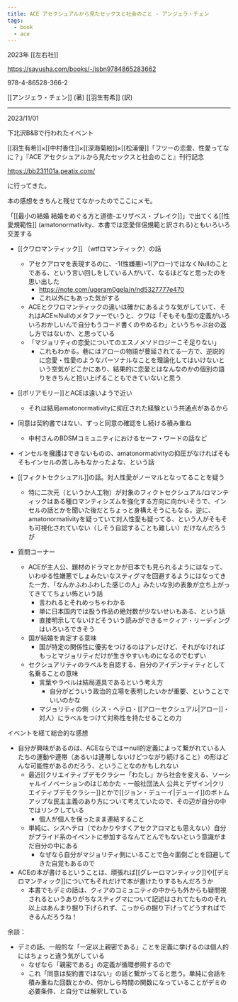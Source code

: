 ```yaml
---
title: ACE アセクシュアルから見たセックスと社会のこと - アンジェラ・チェン
tags:
  - book
  - ace
---
```


2023年 [[左右社]]

https://sayusha.com/books/-/isbn9784865283662

978-4-86528-366-2

[[アンジェラ・チェン]] (著) [[羽生有希]] (訳)

---
2023/11/01

下北沢B&Bで行われたイベント

[[羽生有希]]×[[中村香住]]×[[深海菊絵]]×[[松浦優]]「フツーの恋愛、性愛ってなに？」『ACE アセクシュアルから見たセックスと社会のこと』刊行記念

https://bb231101a.peatix.com/

に行ってきた。

本の感想をきちんと残せてなかったのでここにメモ。

「[[最小の結婚 結婚をめぐる方と道徳-エリザベス・ブレイク]]」で出てくる[[性愛規範性]] (amatonormativity、本書では恋愛伴侶規範と訳される)ともいろいろ交差する

- [[クワロマンティック]] （wtfロマンティック）の話
	- アセクアロマを表現するのに、-1(性嫌悪)~1(アロー)ではなくNullのことである、という言い回しをしている人がいて、なるほどなと思ったのを思い出した
		- https://note.com/ugeram0gela/n/nd5327777e470
		- これ以外にもあった気がする
	- ACEとクワロマンティックの違いは確かにあるような気がしていて、それはACE≒Nullのメタファーでいうと、クワは「そもそも型の定義がいろいろおかしいんで自分もうコード書くのやめるわ」というちゃぶ台の返し方ではないか、と思っている
	- 「マジョリティの恋愛についてのエスノメソドロジーこそ足りない」
		- これもわかる。巷にはアローの物語が蔓延されてる一方で、逆説的に恋愛・性愛のようなパーソナルなことを理論化してはいけないという空気がどこかにあり、結果的に恋愛とはなんなのかの個別の語りをきちんと拾い上げることもできていないと思う
- [[ポリアモリー]]とACEは遠いようで近い
	- それは結局amatonormativityに抑圧された経験という共通点があるから
- 同意は契約書ではない、ずっと同意の確認をし続ける積み重ね
	- 中村さんのBDSMコミュニティにおけるセーフ・ワードの話など
- インセルを擁護はできないものの、amatonormativityの抑圧がなければそもそもインセルの苦しみもなかったよな、という話
- [[フィクトセクシュアル]]の話。対人性愛がノーマルとなってることを疑う
	- 特に二次元（というか人工物）が対象のフィクトセクシュアル/ロマンティックはある種ロマンティシズムを強化する方向に向かいそうで、インセルの話とかを聞いた後だとちょっと身構えそうにもなる。逆に、amatonormativityを疑っていて対人性愛も疑ってる、という人がそもそも可視化されていない（しそう自認することも難しい）だけなんだろうが

- 質問コーナー
	- ACEが主人公、題材のドラマとかが日本でも見られるようにはなって、いわゆる性嫌悪でしょみたいなスティグマを回避するようにはなってきた一方、「なんかふわふわした感じの人」みたいな別の表象が立ち上がってきててちょい怖という話
		- 言われるとそれめっちゃわかる
		- 単に日本国内では扱う作品の絶対数が少ないせいもある、という話
		- 直接明示してないけどそういう読みができる＝クィア・リーディングはいろいろできそう
	- 国が結婚を肯定する意味
		- 国が特定の関係性に優劣をつけるのはアレだけど、それがなければもっとマジョリティだけが生きやすいものになるのでむずい
	- セクシュアリティのラベルを自認する、自分のアイデンティティとして名乗ることの意味
		- 言葉やラベルは結局道具であるという考え方
			- 自分がどういう政治的立場を表明したいかが重要、ということでいいのかな
		- マジョリティの側（シス・ヘテロ・[[アローセクシュアル|アロー]]・対人）にラベルをつけて対称性を持たせることの力

イベントを経て総合的な感想

- 自分が興味があるのは、ACEならでは＝null的定義によって繋がれている人たちの運動や連帯（あるいは連帯しないけどつながり続けること）の形はどんな可能性があるのだろう、ということなのかもしれない
	- 最近[[クリエイティブデモクラシー「わたし」から社会を変える、ソーシャルイノベーションのはじめかた - 一般社団法人 公共とデザイン|クリエイティブデモクラシー]]とかで[[ジョン・デューイ|デューイ]]のボトムアップな民主主義のあり方について考えていたので、その辺が自分の中ではリンクしている
		- 個人が個人を保ったまま連結すること
	- 単純に、シスヘテロ（でわかりやすくアセクアロマとも思えない）自分がプライド系のイベントに参加するなんてとんでもないという意識がまだ自分の中にある
		- なぜなら自分がマジョリティ側にいることで色々面倒ごとを回避してきた自覚もあるので
- ACEの本が書けるということは、頑張れば[[グレーロマンティック]]や[[デミロマンティック]]についてもそれだけで本が書けたりするもんだろうか
	- 本書でもデミの話は、クィアのコミュニティの中からも外からも疑問視されるというありがちなスティグマについて記述はされてたもののそれ以上はあんまり掘り下げられず、こっからの掘り下げってどうすればできるんだろうね！

余談：

- デミの話、一般的な「一定以上親密である」ことを定義に挙げるのは個人的にはちょっと違う気がしている
	- なぜなら「親密である」の定義が循環参照するので
	- これ「同意は契約書ではない」の話と繋がってると思う。単純に会話を積み重ねた回数とかの、何かしら時間の関数になっていることがデミの必要条件、と自分では解釈している